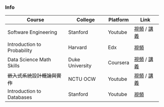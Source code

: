 ### Info

| Course | College | Platform | Link |  
| --- | --- | --- | --- | 
| Software Engineering | Stanford | Youtube | [視頻](https://www.youtube.com/playlist?list=PL3BD1325B3C4F50BE) / [講義](https://see.stanford.edu/Course/CS106A) | 
| Introduction to Probability | Harvard | Edx | [視頻](https://courses.edx.org/courses/course-v1:HarvardX+STAT110x+2T2017/course/) |
| Data Science Math Skills | Duke University | Coursera | [視頻](https://www.coursera.org/learn/datasciencemathskills/home/info) / [講義](https://www.coursera.org/learn/datasciencemathskills/resources/6C6Jc) | 
| <del>嵌入式系統設計概論與實作</del> | NCTU OCW | Youtube | [視頻](https://www.youtube.com/playlist?list=PLj6E8qlqmkFsMfCCZ1_UmYpj7Vl7tPU5u) / [講義](http://ocw.nctu.edu.tw/course_detail.php?bgid=9&gid=0&nid=246) |
| Introduction to Databases | Stanford | Youtube | [視頻](https://www.youtube.com/playlist?list=PLroEs25KGvwzmvIxYHRhoGTz9w8LeXek0) |
